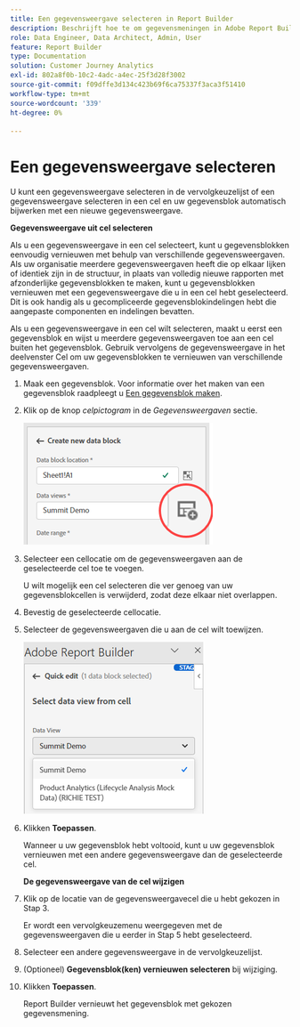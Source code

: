 ```yaml
---
title: Een gegevensweergave selecteren in Report Builder
description: Beschrijft hoe te om gegevensmeningen in Adobe Report Builder te selecteren
role: Data Engineer, Data Architect, Admin, User
feature: Report Builder
type: Documentation
solution: Customer Journey Analytics
exl-id: 802a8f0b-10c2-4adc-a4ec-25f3d28f3002
source-git-commit: f09dffe3d134c423b69f6ca75337f3aca3f51410
workflow-type: tm+mt
source-wordcount: '339'
ht-degree: 0%

---
```


# Een gegevensweergave selecteren

U kunt een gegevensweergave selecteren in de vervolgkeuzelijst of een gegevensweergave selecteren in een cel en uw gegevensblok automatisch bijwerken met een nieuwe gegevensweergave.

**Gegevensweergave uit cel selecteren**

Als u een gegevensweergave in een cel selecteert, kunt u gegevensblokken eenvoudig vernieuwen met behulp van verschillende gegevensweergaven. Als uw organisatie meerdere gegevensweergaven heeft die op elkaar lijken of identiek zijn in de structuur, in plaats van volledig nieuwe rapporten met afzonderlijke gegevensblokken te maken, kunt u gegevensblokken vernieuwen met een gegevensweergave die u in een cel hebt geselecteerd. Dit is ook handig als u gecompliceerde gegevensblokindelingen hebt die aangepaste componenten en indelingen bevatten.

Als u een gegevensweergave in een cel wilt selecteren, maakt u eerst een gegevensblok en wijst u meerdere gegevensweergaven toe aan een cel buiten het gegevensblok. Gebruik vervolgens de gegevensweergave in het deelvenster Cel om uw gegevensblokken te vernieuwen van verschillende gegevensweergaven.

1. Maak een gegevensblok.
Voor informatie over het maken van een gegevensblok raadpleegt u [Een gegevensblok maken](/help/report-builder/create-a-data-block.md).

1. Klik op de knop *celpictogram* in de *Gegevensweergaven* sectie.

   ![Celpictogram](/help/report-builder/assets/cell-icon.png)

1. Selecteer een cellocatie om de gegevensweergaven aan de geselecteerde cel toe te voegen.

   U wilt mogelijk een cel selecteren die ver genoeg van uw gegevensblokcellen is verwijderd, zodat deze elkaar niet overlappen.

1. Bevestig de geselecteerde cellocatie.

1. Selecteer de gegevensweergaven die u aan de cel wilt toewijzen.

   ![Celpictogram](/help/report-builder/assets/select-data-view.png)

1. Klikken **Toepassen**.

   Wanneer u uw gegevensblok hebt voltooid, kunt u uw gegevensblok vernieuwen met een andere gegevensweergave dan de geselecteerde cel.

   **De gegevensweergave van de cel wijzigen**

1. Klik op de locatie van de gegevensweergavecel die u hebt gekozen in Stap 3.

   Er wordt een vervolgkeuzemenu weergegeven met de gegevensweergaven die u eerder in Stap 5 hebt geselecteerd.

1. Selecteer een andere gegevensweergave in de vervolgkeuzelijst.

1. (Optioneel) **Gegevensblok(ken) vernieuwen selecteren** bij wijziging.

1. Klikken **Toepassen**.

   Report Builder vernieuwt het gegevensblok met gekozen gegevensmening.
